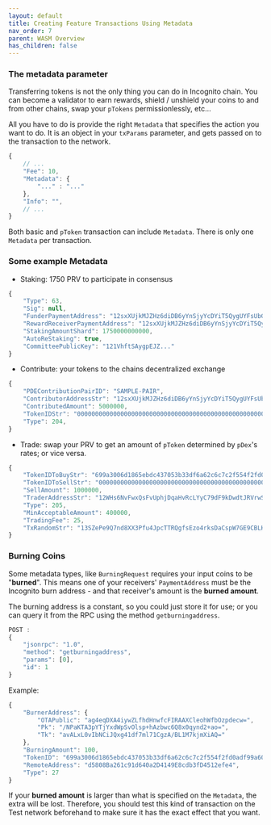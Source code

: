 ```yaml
---
layout: default
title: Creating Feature Transactions Using Metadata
nav_order: 7
parent: WASM Overview
has_children: false
---
```


### The metadata parameter

Transferring tokens is not the only thing you can do in Incognito chain. You can become a validator to earn rewards, shield / unshield your coins to and from other chains, swap your `pTokens` permissionlessly, etc...

All you have to do is provide the right `Metadata` that specifies the action you want to do. It is an object in your `txParams` parameter, and gets passed on to the transaction to the network.

```javascript
{
    // ...
    "Fee": 10,
    "Metadata": {
        "..." : "..."
    },
    "Info": "",
    // ...
}
```

Both basic and `pToken` transaction can include `Metadata`. There is only one `Metadata` per transaction.

### Some example Metadata

- Staking: 1750 PRV to participate in consensus

```javascript
{
    "Type": 63,
    "Sig": null,
    "FunderPaymentAddress": "12sxXUjkMJZHz6diDB6yYnSjyYcDYiT5QygUYFsUbGUqK8PH8uhxf4LePiAE8UYoDcNkHAdJJtT1J6T8hcvpZoWLHAp8g6h1BQEfp4h5LQgEPuhMpnVMquvr1xXZZueLhTNCXc8fkVXseeVAGCt8",
    "RewardReceiverPaymentAddress": "12sxXUjkMJZHz6diDB6yYnSjyYcDYiT5QygUYFsUbGUqK8PH8uhxf4LePiAE8UYoDcNkHAdJJtT1J6T8hcvpZoWLHAp8g6h1BQEfp4h5LQgEPuhMpnVMquvr1xXZZueLhTNCXc8fkVXseeVAGCt8",
    "StakingAmountShard": 1750000000000,
    "AutoReStaking": true,
    "CommitteePublicKey": "121VhftSAygpEJZ..."
}
```

- Contribute: your tokens to the chains decentralized exchange

```javascript
{
    "PDEContributionPairID": "SAMPLE-PAIR",
    "ContributorAddressStr": "12sxXUjkMJZHz6diDB6yYnSjyYcDYiT5QygUYFsUbGUqK8PH8uhxf4LePiAE8UYoDcNkHAdJJtT1J6T8hcvpZoWLHAp8g6h1BQEfp4h5LQgEPuhMpnVMquvr1xXZZueLhTNCXc8fkVXseeVAGCt8",
    "ContributedAmount": 5000000,
    "TokenIDStr": "0000000000000000000000000000000000000000000000000000000000000004",
    "Type": 204,
}
```

- Trade: swap your PRV to get an amount of `pToken` determined by `pDex`'s rates; or vice versa.

```javascript
{
    "TokenIDToBuyStr": "699a3006d1865ebdc437053b33df6a62c6c7c2f554f2fd0adf99a60f5117f945",
    "TokenIDToSellStr": "0000000000000000000000000000000000000000000000000000000000000004",
    "SellAmount": 1000000,
    "TraderAddressStr": "12WHs6NvFwxQsFvUphjDqaHvRcLYyC79dF9kDwdtJRVrwSyA2cs",
    "Type": 205,
    "MinAcceptableAmount": 400000,
    "TradingFee": 25,
    "TxRandomStr": "13SZePe9Q7nd8XX3Pfu4JpcTTRQgfsEzo4rksDaCspW7GE9CBLHoKMPHcWT5iRaWk6xn8LAsL5ghpgdG9RwoQPGuWGj6CXHenQhe"
}
```

### Burning Coins

Some metadata types, like `BurningRequest` requires your input coins to be "**burned**". This means one of your receivers' `PaymentAddress` must be the Incognito burn address - and that receiver's amount is the **burned amount**.

The burning address is a constant, so you could just store it for use; or you can query it from the RPC using the method `getburningaddress`.

```javascript
POST :
{
    "jsonrpc": "1.0",
    "method": "getburningaddress",
    "params": [0],
    "id": 1
}
```

Example:

```javascript
{
    "BurnerAddress": {
        "OTAPublic": "ag4eqDXA4iywZLfhdHnwfcFIRAAXCleohWfbOzpdecw=",
        "Pk": "/NPaKTA3pYTjYxdWpSvOlsp+hAzbwc6Q8x0qynd2+ao=",
        "Tk": "avALxL0vIbNCiJQxg41df7ml71CgzA/BL1M7kjmXiAQ="
    },
    "BurningAmount": 100,
    "TokenID": "699a3006d1865ebdc437053b33df6a62c6c7c2f554f2fd0adf99a60f5117f945",
    "RemoteAddress": "d5808Ba261c91d640a2D4149E8cdb3fD4512efe4",
    "Type": 27
}
```

If your **burned amount** is larger than what is specified on the `Metadata`, the extra will be lost. Therefore, you should test this kind of transaction on the Test network beforehand to make sure it has the exact effect that you want.
